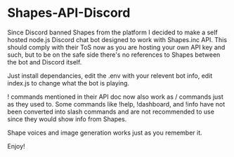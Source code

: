 # Shapes-API-Discord
Since Discord banned Shapes from the platform I decided to make a self hosted node.js Discord chat bot designed to work with Shapes.inc API. 
This should comply with their ToS now as you are hosting your own API key and such, but to be on the safe side there's no references to Shapes between the bot and Discord itself.

Just install dependancies, edit the .env with your relevent bot info, edit index.js to change what the bot is playing.

! commands mentioned in their API doc now also work as / commands just as they used to. Some commands like !help, !dashboard, and !info have not been converted into slash commands and are not recommended to use since they would show info from Shapes.

Shape voices and image generation works just as you remember it.

Enjoy!
